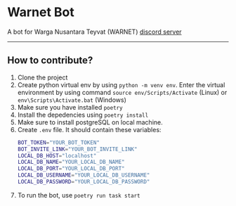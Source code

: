 # Warnet Bot
A bot for Warga Nusantara Teyvat (WARNET) [discord server](https://discord.gg/warnet-gi)

---
## How to contribute?
1. Clone the project
2. Create python virtual env by using `python -m venv env`. Enter the virtual environment by using command `source env/Scripts/Activate` (Linux) or `env\Scripts\Activate.bat` (Windows)
3. Make sure you have installed `poetry`
4. Install the depedencies using `poetry install`
5. Make sure to install postgreSQL on local machine.
6. Create `.env` file. It should contain these variables:
    ```bash
    BOT_TOKEN="YOUR_BOT_TOKEN"
    BOT_INVITE_LINK="YOUR_BOT_INVITE_LINK"
    LOCAL_DB_HOST="localhost"
    LOCAL_DB_NAME="YOUR_LOCAL_DB_NAME"
    LOCAL_DB_PORT="YOUR_LOCAL_DB_PORT"
    LOCAL_DB_USERNAME="YOUR_LOCAL_DB_USERNAME"
    LOCAL_DB_PASSWORD="YOUR_LOCAL_DB_PASSWORD"
    ```
7. To run the bot, use `poetry run task start`
